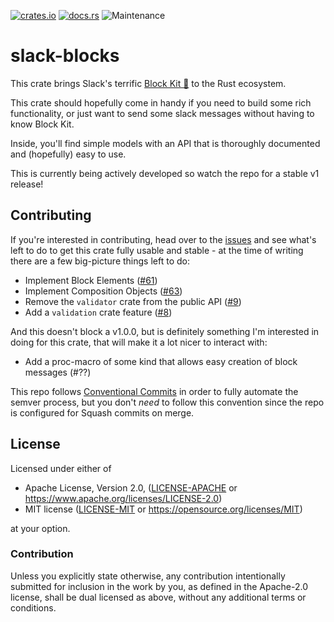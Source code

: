 [![crates.io](https://img.shields.io/crates/v/slack-blocks.svg)](https://crates.io/crates/slack-blocks)
[![docs.rs](https://docs.rs/slack-blocks/badge.svg)](https://docs.rs/slack-blocks/latest)
![Maintenance](https://img.shields.io/badge/maintenance-activly--developed-brightgreen.svg)

# slack-blocks

This crate brings Slack's terrific [Block Kit 🔗] to
the Rust ecosystem.

This crate should hopefully come in handy if you need to
build some rich functionality, or just want to send some
slack messages without having to know Block Kit.

Inside, you'll find simple models with an API that is
thoroughly documented and (hopefully) easy to use.

This is currently being actively developed so watch the repo for a
stable v1 release!

[Block Kit 🔗]: https://api.slack.com/block-kit

## Contributing

If you're interested in contributing, head over to the [issues] and see what's left to
do to get this crate fully usable and stable - at the time of writing there are a few
big-picture things left to do:

- Implement Block Elements ([#61](https://github.com/cakekindel/slack-blocks-rs/issues/61))
- Implement Composition Objects ([#63](https://github.com/cakekindel/slack-blocks-rs/issues/63))
- Remove the `validator` crate from the public API ([#9](https://github.com/cakekindel/slack-blocks-rs/issues/9))
- Add a `validation` crate feature ([#8](https://github.com/cakekindel/slack-blocks-rs/issues/8))

And this doesn't block a v1.0.0, but is definitely something I'm interested in doing for this crate,
that will make it a lot nicer to interact with:
- Add a proc-macro of some kind that allows easy creation of block messages (#??)

This repo follows [Conventional Commits] in order to fully automate the semver process,
but you don't _need_ to follow this convention since the repo is configured for Squash
commits on merge.

[issues]: https://github.com/cakekindel/slack-blocks-rs/issues/
[Conventional Commits]: https://www.conventionalcommits.org/en/v1.0.0/

## License

Licensed under either of

* Apache License, Version 2.0, ([LICENSE-APACHE](LICENSE-APACHE) or https://www.apache.org/licenses/LICENSE-2.0)
* MIT license ([LICENSE-MIT](LICENSE-MIT) or https://opensource.org/licenses/MIT)

at your option.

### Contribution

Unless you explicitly state otherwise, any contribution intentionally
submitted for inclusion in the work by you, as defined in the Apache-2.0
license, shall be dual licensed as above, without any additional terms or
conditions.
